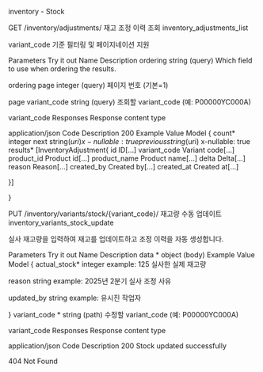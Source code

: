 inventory - Stock


GET
/inventory/adjustments/
재고 조정 이력 조회
inventory_adjustments_list

variant_code 기준 필터링 및 페이지네이션 지원

Parameters
Try it out
Name	Description
ordering
string
(query)
Which field to use when ordering the results.

ordering
page
integer
(query)
페이지 번호 (기본=1)

page
variant_code
string
(query)
조회할 variant_code (예: P00000YC000A)

variant_code
Responses
Response content type

application/json
Code	Description
200	
Example Value
Model
{
count*	integer
next	string($uri)
x-nullable: true
previous	string($uri)
x-nullable: true
results*	[InventoryAdjustment{
id	ID[...]
variant_code	Variant code[...]
product_id	Product id[...]
product_name	Product name[...]
delta	Delta[...]
reason	Reason[...]
created_by	Created by[...]
created_at	Created at[...]
 
}]
 
}

PUT
/inventory/variants/stock/{variant_code}/
재고량 수동 업데이트
inventory_variants_stock_update

실사 재고량을 입력하여 재고를 업데이트하고 조정 이력을 자동 생성합니다.

Parameters
Try it out
Name	Description
data *
object
(body)
Example Value
Model
{
actual_stock*	integer
example: 125
실사한 실제 재고량

reason	string
example: 2025년 2분기 실사
조정 사유

updated_by	string
example: 유시진
작업자

 
}
variant_code *
string
(path)
수정할 variant_code (예: P00000YC000A)

variant_code
Responses
Response content type

application/json
Code	Description
200	
Stock updated successfully

404	
Not Found

